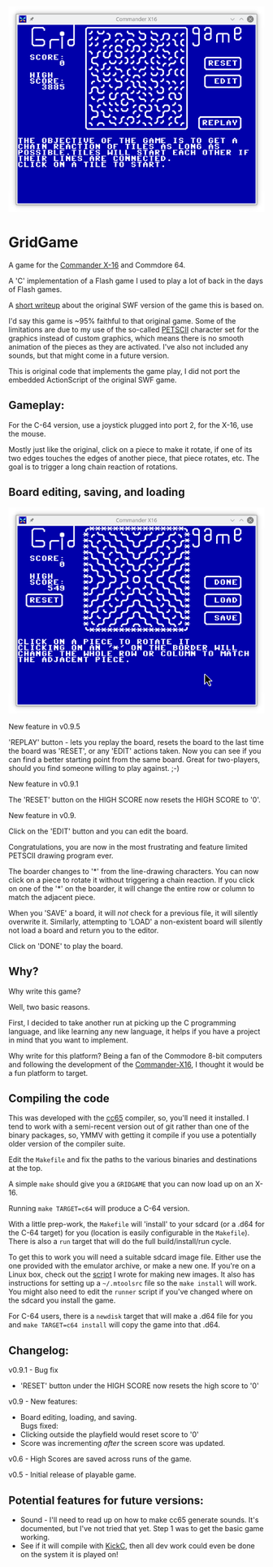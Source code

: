 ![gridgame](gridgame.png)

# GridGame

A game for the [Commander X-16](https://www.commanderx16.com) and Commdore 64.

A 'C' implementation of a Flash game I used to play a lot of back in the
days of Flash games.

A [short writeup](https://jayisgames.com/review/gridgame.php) about the
original SWF version of the game this is based on.

I'd say this game is ~95% faithful to that original game.
Some of the limitations are due to my use of the so-called
[PETSCII](https://en.wikipedia.org/wiki/PETSCII) character set for the
graphics instead of custom graphics, which means there is no smooth
animation of the pieces as they are activated.  I've also not included
any sounds, but that might come in a future version.

This is original code that implements the game play, I did not port the
embedded ActionScript of the original SWF game.

## Gameplay:

For the C-64 version, use a joystick plugged into port 2, for
the X-16, use the mouse.

Mostly just like the original, click on a piece to make it rotate,
if one of its two edges touches the edges of another piece, that
piece rotates, etc.  The goal is to trigger a long chain reaction of
rotations.

## Board editing, saving, and loading
![gridedit](gridedit.png)

New feature in v0.9.5

'REPLAY' button - lets you replay the board, resets the board to the
last time the board was 'RESET', or any 'EDIT' actions taken.  Now you
can see if you can find a better starting point from the same board.
Great for two-players, should you find someone willing to play against.
;-)

New feature in v0.9.1

The 'RESET' button on the HIGH SCORE now resets the HIGH SCORE to
'0'.

New feature in v0.9.

Click on the 'EDIT' button and you can edit the board.  

Congratulations, you are now in the most frustrating and feature limited
PETSCII drawing program ever.

The boarder changes to '\*' from the line-drawing characters.  You can
now click on a piece to rotate it without triggering a chain reaction.
If you click on one of the '\*' on the boarder, it will change the
entire row or column to match the adjacent piece.

When you 'SAVE' a board, it will *not* check for a previous file,
it will silently overwrite it.  Similarly, attempting to 'LOAD' a
non-existent board will silently not load a board and return you to the
editor.

Click on 'DONE' to play the board.

## Why?

Why write this game?  

Well, two basic reasons.  

First, I decided to take another run at picking up the C programming
language, and like learning any new language, it helps if you have a
project in mind that you want to implement.

Why write for this platform?  Being a fan of the Commodore
8-bit computers and following the development of the
[Commander-X16](https://www.commanderx16.com/), I thought it would be a
fun platform to target.

## Compiling the code

This was developed with the [cc65](https://cc65.github.io/) compiler,
so, you'll need it installed.  I tend to work with a semi-recent version
out of git rather than one of the binary packages, so, YMMV with getting
it compile if you use a potentially older version of the compiler suite.

Edit the `Makefile` and fix the paths to the various binaries and
destinations at the top.

A simple `make` should give you a `GRIDGAME` that you can now load up on
an X-16.

Running `make TARGET=c64` will produce a C-64 version.

With a little prep-work, the `Makefile` will 'install' to your sdcard
(or a .d64 for the C-64 target) for you (location is easily configurable
in the `Makefile`).  There is also a `run` target that will do the full
build/install/run cycle.

To get this to work you will need a suitable sdcard image
file.  Either use the one provided with the emulator archive,
or make a new one.  If you're on a Linux box, check out the
[script](https://github.com/mparson/mkcard) I wrote for making new
images.  It also has instructions for setting up a `~/.mtoolsrc` file so
the `make install` will work.  You might also need to edit the `runner`
script if you've changed where on the sdcard you install the game.

For C-64 users, there is a `newdisk` target that will make a .d64
file for you and `make TARGET=c64 install` will copy the game into that
.d64.

## Changelog:

v0.9.1 - Bug fix
 - 'RESET' button under the HIGH SCORE now resets the high score to '0'  

v0.9 - New features:
 - Board editing, loading, and saving.  
Bugs fixed: 
 - Clicking outside the playfield would reset score to '0'  
 - Score was incrementing *after* the screen score was updated.
 
v0.6 - High Scores are saved across runs of the game.  

v0.5 - Initial release of playable game.

## Potential features for future versions:

- Sound - I'll need to read up on how to make cc65 generate sounds.
  It's documented, but I've not tried that yet.  Step 1 was to get the
  basic game working.
- See if it will compile with [KickC](https://gitlab.com/camelot/kickc),
  then all dev work could even be done on the system it is played on!
